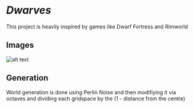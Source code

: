# _Dwarves_
This project is heavily inspired by games like Dwarf Fortress and Rimworld

## Images
![alt text](https://cdn.discordapp.com/attachments/352055714904014851/822594826867310682/unknown.png)

## Generation
World generation is done using Perlin Noise and then modifiying it via octaves and dividing each gridspace by the (1 - distance from the centre)
